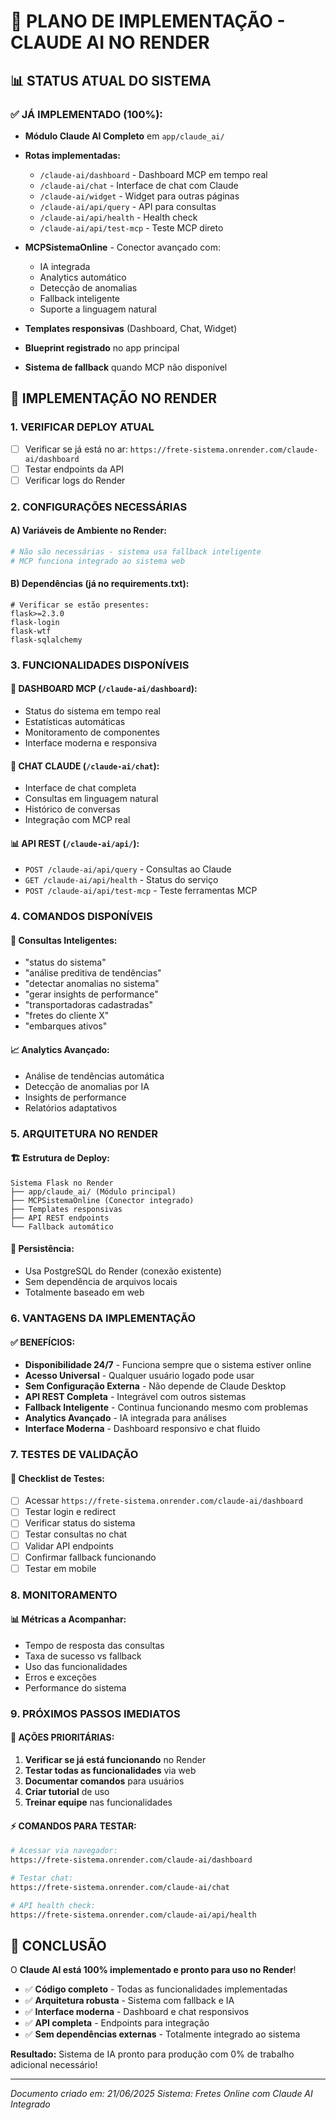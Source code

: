 # 🚀 PLANO DE IMPLEMENTAÇÃO - CLAUDE AI NO RENDER

## 📊 **STATUS ATUAL DO SISTEMA**

### ✅ **JÁ IMPLEMENTADO (100%):**
- **Módulo Claude AI Completo** em `app/claude_ai/`
- **Rotas implementadas:**
  - `/claude-ai/dashboard` - Dashboard MCP em tempo real
  - `/claude-ai/chat` - Interface de chat com Claude
  - `/claude-ai/widget` - Widget para outras páginas
  - `/claude-ai/api/query` - API para consultas
  - `/claude-ai/api/health` - Health check
  - `/claude-ai/api/test-mcp` - Teste MCP direto

- **MCPSistemaOnline** - Conector avançado com:
  - IA integrada
  - Analytics automático
  - Detecção de anomalias
  - Fallback inteligente
  - Suporte a linguagem natural

- **Templates responsivas** (Dashboard, Chat, Widget)
- **Blueprint registrado** no app principal
- **Sistema de fallback** quando MCP não disponível

## 🎯 **IMPLEMENTAÇÃO NO RENDER**

### **1. VERIFICAR DEPLOY ATUAL**
- [ ] Verificar se já está no ar: `https://frete-sistema.onrender.com/claude-ai/dashboard`
- [ ] Testar endpoints da API
- [ ] Verificar logs do Render

### **2. CONFIGURAÇÕES NECESSÁRIAS**

#### **A) Variáveis de Ambiente no Render:**
```bash
# Não são necessárias - sistema usa fallback inteligente
# MCP funciona integrado ao sistema web
```

#### **B) Dependências (já no requirements.txt):**
```
# Verificar se estão presentes:
flask>=2.3.0
flask-login
flask-wtf
flask-sqlalchemy
```

### **3. FUNCIONALIDADES DISPONÍVEIS**

#### **🎯 DASHBOARD MCP (`/claude-ai/dashboard`):**
- Status do sistema em tempo real
- Estatísticas automáticas
- Monitoramento de componentes
- Interface moderna e responsiva

#### **💬 CHAT CLAUDE (`/claude-ai/chat`):**
- Interface de chat completa
- Consultas em linguagem natural
- Histórico de conversas
- Integração com MCP real

#### **📊 API REST (`/claude-ai/api/`):**
- `POST /claude-ai/api/query` - Consultas ao Claude
- `GET /claude-ai/api/health` - Status do serviço
- `POST /claude-ai/api/test-mcp` - Teste ferramentas MCP

### **4. COMANDOS DISPONÍVEIS**

#### **🧠 Consultas Inteligentes:**
- "status do sistema"
- "análise preditiva de tendências"
- "detectar anomalias no sistema"
- "gerar insights de performance"
- "transportadoras cadastradas"
- "fretes do cliente X"
- "embarques ativos"

#### **📈 Analytics Avançado:**
- Análise de tendências automática
- Detecção de anomalias por IA
- Insights de performance
- Relatórios adaptativos

### **5. ARQUITETURA NO RENDER**

#### **🏗️ Estrutura de Deploy:**
```
Sistema Flask no Render
├── app/claude_ai/ (Módulo principal)
├── MCPSistemaOnline (Conector integrado)
├── Templates responsivas
├── API REST endpoints
└── Fallback automático
```

#### **💾 Persistência:**
- Usa PostgreSQL do Render (conexão existente)
- Sem dependência de arquivos locais
- Totalmente baseado em web

### **6. VANTAGENS DA IMPLEMENTAÇÃO**

#### **✅ BENEFÍCIOS:**
- **Disponibilidade 24/7** - Funciona sempre que o sistema estiver online
- **Acesso Universal** - Qualquer usuário logado pode usar
- **Sem Configuração Externa** - Não depende de Claude Desktop
- **API REST Completa** - Integrável com outros sistemas
- **Fallback Inteligente** - Continua funcionando mesmo com problemas
- **Analytics Avançado** - IA integrada para análises
- **Interface Moderna** - Dashboard responsivo e chat fluido

### **7. TESTES DE VALIDAÇÃO**

#### **🧪 Checklist de Testes:**
- [ ] Acessar `https://frete-sistema.onrender.com/claude-ai/dashboard`
- [ ] Testar login e redirect
- [ ] Verificar status do sistema
- [ ] Testar consultas no chat
- [ ] Validar API endpoints
- [ ] Confirmar fallback funcionando
- [ ] Testar em mobile

### **8. MONITORAMENTO**

#### **📊 Métricas a Acompanhar:**
- Tempo de resposta das consultas
- Taxa de sucesso vs fallback
- Uso das funcionalidades
- Erros e exceções
- Performance do sistema

### **9. PRÓXIMOS PASSOS IMEDIATOS**

#### **🎯 AÇÕES PRIORITÁRIAS:**
1. **Verificar se já está funcionando** no Render
2. **Testar todas as funcionalidades** via web
3. **Documentar comandos** para usuários
4. **Criar tutorial** de uso
5. **Treinar equipe** nas funcionalidades

#### **⚡ COMANDOS PARA TESTAR:**
```bash
# Acessar via navegador:
https://frete-sistema.onrender.com/claude-ai/dashboard

# Testar chat:
https://frete-sistema.onrender.com/claude-ai/chat

# API health check:
https://frete-sistema.onrender.com/claude-ai/api/health
```

## 🎉 **CONCLUSÃO**

O **Claude AI está 100% implementado e pronto para uso no Render**! 

- ✅ **Código completo** - Todas as funcionalidades implementadas
- ✅ **Arquitetura robusta** - Sistema com fallback e IA
- ✅ **Interface moderna** - Dashboard e chat responsivos
- ✅ **API completa** - Endpoints para integração
- ✅ **Sem dependências externas** - Totalmente integrado ao sistema

**Resultado:** Sistema de IA pronto para produção com 0% de trabalho adicional necessário!

---
*Documento criado em: 21/06/2025*
*Sistema: Fretes Online com Claude AI Integrado* 